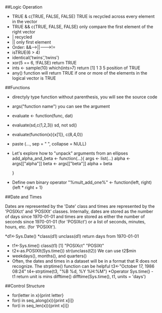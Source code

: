 ##Logic Operation

* TRUE & c(TRUE, FALSE, FALSE)    TRUE is recycled across every element in the vector
* TRUE && c(TRUE, FALSE, FALSE)   only compare the first element of the right vector
* | recycled
* || only first element
* Order: &&-->||--->!=
* isTRUE(6 > 4)
* identical('twins','twins')
* xor(5 == 6, !FALSE)  return TRUE
* ints <- sample(10)     which(ints>7)  return [1] 1 3 5   position of TRUE
* any() function will return TRUE if one or more of the elements in the logical vector is TRUE

##Functions

* directyly type function without parenthesis, you will see the source code
* args("function name")  you can see the argument
* evaluate <- function(func, dat)
* evaluate(sd,c(1,2,3))   sd, not sd()
* evaluate(function(x){x[1]}, c(8,4,0))
* paste (..., sep = " ", collapse = NULL)
* Let's explore how to "unpack" arguments from an ellipses
    add_alpha_and_beta <- function(...){
      args <- list(...)
      alpha <- args[["alpha"]]
      beta  <- args[["beta"]]
      alpha + beta 
    
    }
    
* Define own binary operator 
    "%mult_add_one%" <- function(left, right){left * right + 1}


##Date and Times

Dates are represented by the 'Date' class and times are represented by the 'POSIXct' and 'POSIXlt' classes. 
Internally, dates are stored as the number of days since 1970-01-01 and times are stored as either the number 
of seconds since 1970-01-01 (for 'POSIXct') or a list of seconds, minutes, hours, etc. (for 'POSIXlt').

*d1<-Sys.Date()
*class(d1)    unclass(d1) return days from 1970-01-01
* t1<-Sys.time()   class(t1)   [1] "POSIXct" "POSIXt" 
* t2<-as.POSIXlt(Sys.time())  str(unclass(t2))     We can use t2$min
*  weekdays(), months(), and quarters()
* Often, the dates and times in a dataset will be in a format that R does not recognize. The strptime() function can be helpful
      t3<-"October 17, 1986 08:24"
      t4<-strptime(t3, "%B %d, %Y %H:%M")
*Operator 
        Sys.time() - t1   return unit is mins
        difftime()    difftime(Sys.time(), t1, units = 'days')
        

##Control Structure

* for(letter in x){print letter}
* for(i in seq_along(x)){print x[i]}
* for(i in seq_len(x)){print x[i]}
    

  
